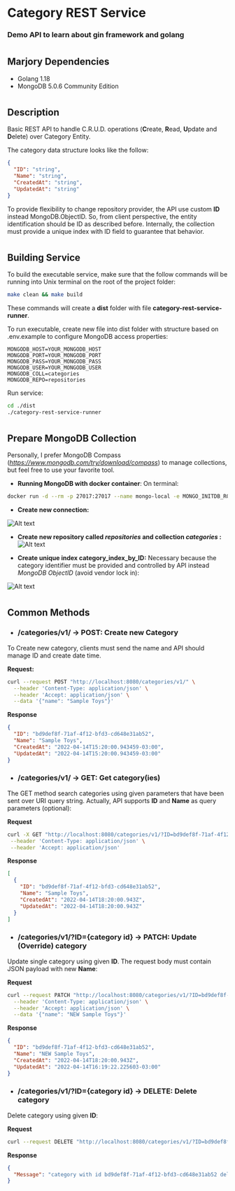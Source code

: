 # Category REST Service

### Demo API to learn about gin framework and golang

#

## Marjory Dependencies

- Golang 1.18
- MongoDB 5.0.6 Community Edition

#

## Description

Basic REST API to handle C.R.U.D. operations (**C**reate, **R**ead, **U**pdate and **D**elete) over Category Entity.

The category data structure looks like the follow:

```json
{
  "ID": "string",
  "Name": "string",
  "CreatedAt": "string",
  "UpdatedAt": "string"
}
```

To provide flexibility to change repository provider, the API use custom **ID** instead MongoDB.ObjectID. So, from client perspective, the entity identification should be ID as described before. Internally, the collection must provide a unique index with ID field to guarantee that behavior.

#

## Building Service

To build the executable service, make sure that the follow commands will be running into Unix terminal on the root of the project folder:

```bash
make clean && make build
```

These commands will create a **dist** folder with file **category-rest-service-runner**.

To run executable, create new file into dist folder with structure based on .env.example to configure MongoDB access properties:

```properties
MONGODB_HOST=YOUR_MONGODB_HOST
MONGODB_PORT=YOUR_MONGODB_PORT
MONGODB_PASS=YOUR_MONGODB_PASS
MONGODB_USER=YOUR_MONGODB_USER
MONGODB_COLL=categories
MONGODB_REPO=repositories
```

Run service:

```bash
cd ./dist
./category-rest-service-runner
```

#

## Prepare MongoDB Collection

Personally, I prefer MongoDB Compass (*https://www.mongodb.com/try/download/compass*) to manage collections, but feel free to use your favorite tool.

- **Running MongoDB with docker container**:
  On terminal:

```bash
docker run -d --rm -p 27017:27017 --name mongo-local -e MONGO_INITDB_ROOT_USERNAME=YOUR_MONGODB_USER -e MONGO_INITDB_ROOT_PASSWORD=YOUR_MONGODB_PASS mongo:latest
```

- **Create new connection:**

![Alt text](./images/create_connection.png?raw=true "Create DB Connection")

- **Create new repository called _repositories_ and collection _categories_ :**
  ![Alt text](./images/create_repository_and_collection.png?raw=true "Create repository and collection")

- **Create unique index category_index_by_ID:**
  Necessary because the category identifier must be provided and controlled by API instead _MongoDB ObjectID_ (avoid vendor lock in):

![Alt text](./images/create_index_by_id.png?raw=true "Create unique index by custom ID")

#

## Common Methods

- ### **/categories/v1/ -> POST:** Create new Category

To Create new category, clients must send the name and API should manage ID and create date time.

**Request:**

```bash
curl --request POST "http://localhost:8080/categories/v1/" \
  --header 'Content-Type: application/json' \
  --header 'Accept: application/json' \
  --data '{"name": "Sample Toys"}'
```

**Response**

```json
{
  "ID": "bd9def8f-71af-4f12-bfd3-cd648e31ab52",
  "Name": "Sample Toys",
  "CreatedAt": "2022-04-14T15:20:00.943459-03:00",
  "UpdatedAt": "2022-04-14T15:20:00.943459-03:00"
}
```

- ### **/categories/v1/ -> GET:** Get category(ies)

The GET method search categories using given parameters that have been sent over URI query string. Actually, API supports **ID** and **Name** as query parameters (optional):

**Request**

```bash
curl -X GET "http://localhost:8080/categories/v1/?ID=bd9def8f-71af-4f12-bfd3-cd648e31ab52" \
 --header 'Content-Type: application/json' \
 --header 'Accept: application/json'
```

**Response**

```json
[
  {
    "ID": "bd9def8f-71af-4f12-bfd3-cd648e31ab52",
    "Name": "Sample Toys",
    "CreatedAt": "2022-04-14T18:20:00.943Z",
    "UpdatedAt": "2022-04-14T18:20:00.943Z"
  }
]
```

- ### **/categories/v1/?ID={category id} -> PATCH:** Update (Override) category

Update single category using given **ID**. The request body must contain JSON payload with new **Name**:

**Request**

```bash
curl --request PATCH "http://localhost:8080/categories/v1/?ID=bd9def8f-71af-4f12-bfd3-cd648e31ab52" \
  --header 'Content-Type: application/json' \
  --header 'Accept: application/json' \
  --data '{"name": "NEW Sample Toys"}'
```

**Response**

```json
{
  "ID": "bd9def8f-71af-4f12-bfd3-cd648e31ab52",
  "Name": "NEW Sample Toys",
  "CreatedAt": "2022-04-14T18:20:00.943Z",
  "UpdatedAt": "2022-04-14T16:19:22.225603-03:00"
}
```

- ### **/categories/v1/?ID={category id} -> DELETE:** Delete category

Delete category using given **ID**:

**Request**

```bash
curl --request DELETE "http://localhost:8080/categories/v1/?ID=bd9def8f-71af-4f12-bfd3-cd648e31ab52"
```

**Response**

```json
{
  "Message": "category with id bd9def8f-71af-4f12-bfd3-cd648e31ab52 deleted"
}
```
